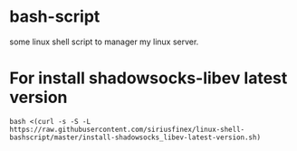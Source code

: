 # bash-script
some linux shell script to manager my linux server.

# For install shadowsocks-libev latest version
```
bash <(curl -s -S -L https://raw.githubusercontent.com/siriusfinex/linux-shell-bashscript/master/install-shadowsocks_libev-latest-version.sh)
```
